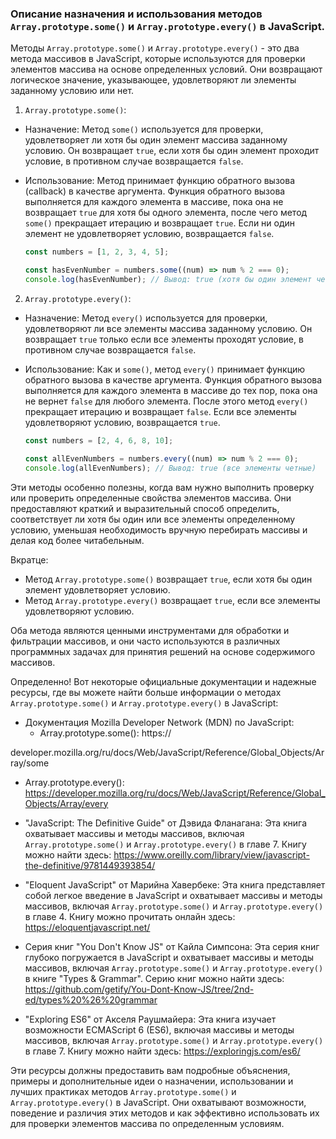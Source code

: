 ### Описание назначения и использования методов `Array.prototype.some()` и `Array.prototype.every()` в JavaScript.

Методы `Array.prototype.some()` и `Array.prototype.every()` - это два метода массивов в JavaScript, которые используются для проверки элементов массива на основе определенных условий. Они возвращают логическое значение, указывающее, удовлетворяют ли элементы заданному условию или нет.

1. `Array.prototype.some()`:
- Назначение: Метод `some()` используется для проверки, удовлетворяет ли хотя бы один элемент массива заданному условию. Он возвращает `true`, если хотя бы один элемент проходит условие, в противном случае возвращается `false`.

- Использование: Метод принимает функцию обратного вызова (callback) в качестве аргумента. Функция обратного вызова выполняется для каждого элемента в массиве, пока она не возвращает `true` для хотя бы одного элемента, после чего метод `some()` прекращает итерацию и возвращает `true`. Если ни один элемент не удовлетворяет условию, возвращается `false`.

   ```javascript
   const numbers = [1, 2, 3, 4, 5];

   const hasEvenNumber = numbers.some((num) => num % 2 === 0);
   console.log(hasEvenNumber); // Вывод: true (хотя бы один элемент четный)
   ```

2. `Array.prototype.every()`:
- Назначение: Метод `every()` используется для проверки, удовлетворяют ли все элементы массива заданному условию. Он возвращает `true` только если все элементы проходят условие, в противном случае возвращается `false`.

- Использование: Как и `some()`, метод `every()` принимает функцию обратного вызова в качестве аргумента. Функция обратного вызова выполняется для каждого элемента в массиве до тех пор, пока она не вернет `false` для любого элемента. После этого метод `every()` прекращает итерацию и возвращает `false`. Если все элементы удовлетворяют условию, возвращается `true`.

   ```javascript
   const numbers = [2, 4, 6, 8, 10];

   const allEvenNumbers = numbers.every((num) => num % 2 === 0);
   console.log(allEvenNumbers); // Вывод: true (все элементы четные)
   ```

Эти методы особенно полезны, когда вам нужно выполнить проверку или проверить определенные свойства элементов массива. Они предоставляют краткий и выразительный способ определить, соответствует ли хотя бы один или все элементы определенному условию, уменьшая необходимость вручную перебирать массивы и делая код более читабельным.

Вкратце:
- Метод `Array.prototype.some()` возвращает `true`, если хотя бы один элемент удовлетворяет условию.
- Метод `Array.prototype.every()` возвращает `true`, если все элементы удовлетворяют условию.

Оба метода являются ценными инструментами для обработки и фильтрации массивов, и они часто используются в различных программных задачах для принятия решений на основе содержимого массивов.

Определенно! Вот некоторые официальные документации и надежные ресурсы, где вы можете найти больше информации о методах `Array.prototype.some()` и `Array.prototype.every()` в JavaScript:

- Документация Mozilla Developer Network (MDN) по JavaScript:
  - Array.prototype.some(): https://

developer.mozilla.org/ru/docs/Web/JavaScript/Reference/Global_Objects/Array/some
- Array.prototype.every(): https://developer.mozilla.org/ru/docs/Web/JavaScript/Reference/Global_Objects/Array/every

- "JavaScript: The Definitive Guide" от Дэвида Фланагана: Эта книга охватывает массивы и методы массивов, включая `Array.prototype.some()` и `Array.prototype.every()` в главе 7. Книгу можно найти здесь: https://www.oreilly.com/library/view/javascript-the-definitive/9781449393854/

- "Eloquent JavaScript" от Марийна Хавербеке: Эта книга представляет собой легкое введение в JavaScript и охватывает массивы и методы массивов, включая `Array.prototype.some()` и `Array.prototype.every()` в главе 4. Книгу можно прочитать онлайн здесь: https://eloquentjavascript.net/

- Серия книг "You Don't Know JS" от Кайла Симпсона: Эта серия книг глубоко погружается в JavaScript и охватывает массивы и методы массивов, включая `Array.prototype.some()` и `Array.prototype.every()` в книге "Types & Grammar". Серию книг можно найти здесь: https://github.com/getify/You-Dont-Know-JS/tree/2nd-ed/types%20%26%20grammar

- "Exploring ES6" от Акселя Раушмайера: Эта книга изучает возможности ECMAScript 6 (ES6), включая массивы и методы массивов, включая `Array.prototype.some()` и `Array.prototype.every()` в главе 7. Книгу можно найти здесь: https://exploringjs.com/es6/

Эти ресурсы должны предоставить вам подробные объяснения, примеры и дополнительные идеи о назначении, использовании и лучших практиках методов `Array.prototype.some()` и `Array.prototype.every()` в JavaScript. Они охватывают возможности, поведение и различия этих методов и как эффективно использовать их для проверки элементов массива по определенным условиям.
